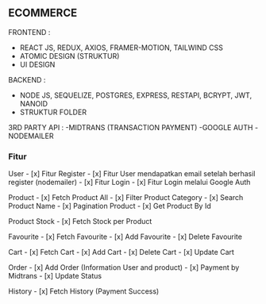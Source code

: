 ## ECOMMERCE

FRONTEND : 
  - REACT JS, REDUX, AXIOS, FRAMER-MOTION, TAILWIND CSS
  - ATOMIC DESIGN (STRUKTUR)
  - UI DESIGN

BACKEND : 
  - NODE JS, SEQUELIZE, POSTGRES, EXPRESS, RESTAPI, BCRYPT, JWT, NANOID
  - STRUKTUR FOLDER

3RD PARTY API : 
  -MIDTRANS (TRANSACTION PAYMENT)
  -GOOGLE AUTH
  -NODEMAILER

### Fitur
   User
      - [x] Fitur Register
      - [x] Fitur User mendapatkan email setelah berhasil register (nodemailer)
      - [x] Fitur Login
      - [x] Fitur Login melalui Google Auth
      
   Product
      - [x] Fetch Product All
      - [x] Filter Product Category
      - [x] Search Product Name
      - [x] Pagination Product
      - [x] Get Product By Id

   Product Stock 
      - [x] Fetch Stock per Product
      
   Favourite
      - [x] Fetch Favourite
      - [x] Add Favourite
      - [x] Delete Favourite
      
   Cart
      - [x] Fetch Cart
      - [x] Add Cart
      - [x] Delete Cart
      - [x] Update Cart

   Order
      - [x] Add Order (Information User and product)
      - [x] Payment by Midtrans
      - [x] Update Status

   History
      - [x] Fetch History (Payment Success)

   
    
    

    
      

  

